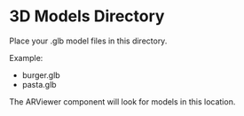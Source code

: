 
# 3D Models Directory

Place your .glb model files in this directory.

Example:
- burger.glb
- pasta.glb

The ARViewer component will look for models in this location.
